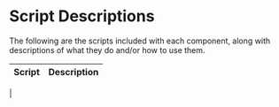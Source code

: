 # Script Descriptions

The following are the scripts included with each component, along with descriptions of what they do and/or how to use them.

|Script|Description|
|---|---|
|